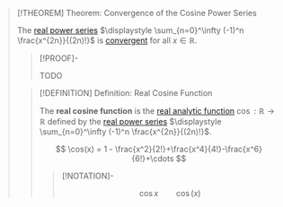 >[!THEOREM] Theorem: Convergence of the Cosine Power Series
>
>The [real power series](../../../Real%20Series/Power%20Series/Real%20Power%20Series.md) $\displaystyle \sum_{n=0}^\infty (-1)^n \frac{x^{2n}}{(2n)!}$ is [convergent](../../../Real%20Series/Power%20Series/Convergence%20of%20Real%20Power%20Series.md) for all $x \in \mathbb{R}$.
>
>>[!PROOF]-
>>
>>TODO
>>
>
>>[!DEFINITION] Definition: Real Cosine Function
>>
>>The **real cosine function** is the [real analytic function](../../Real%20Analytic%20Functions/Real%20Analytic%20Function.md) $\cos: \mathbb{R} \to \mathbb{R}$ defined by the [real power series](../../../Real%20Series/Power%20Series/Real%20Power%20Series.md) $\displaystyle \sum_{n=0}^\infty (-1)^n \frac{x^{2n}}{(2n)!}$.
>>
>>$$
>>\cos(x) = 1 - \frac{x^2}{2!}+\frac{x^4}{4!}-\frac{x^6}{6!}+\cdots
>>$$
>>
>>>[!NOTATION]-
>>>
>>>$$
>>>\cos x \qquad \cos (x)
>>>$$
>>>
>>